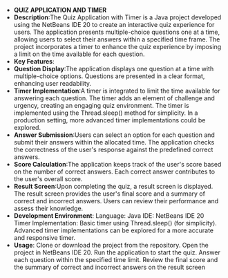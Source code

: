* **QUIZ APPLICATION AND TIMER**
* **Description**:The Quiz Application with Timer is a Java project developed using the NetBeans IDE 20 to create an interactive quiz experience for users. The application presents multiple-choice questions one at a time, allowing users to select their answers within a specified time frame. The project incorporates a timer to enhance the quiz experience by imposing a limit on the time available for each question.
* **Key Features**:
* **Question Display**:The application displays one question at a time with multiple-choice options.
Questions are presented in a clear format, enhancing user readability.
* **Timer Implementation**:A timer is integrated to limit the time available for answering each question.
The timer adds an element of challenge and urgency, creating an engaging quiz environment.
The timer is implemented using the Thread.sleep() method for simplicity. In a production setting, more advanced timer implementations could be explored.
* **Answer Submission**:Users can select an option for each question and submit their answers within the allocated time.
The application checks the correctness of the user's response against the predefined correct answers.
* **Score Calculation**:The application keeps track of the user's score based on the number of correct answers.
Each correct answer contributes to the user's overall score.
* **Result Screen**:Upon completing the quiz, a result screen is displayed.
The result screen provides the user's final score and a summary of correct and incorrect answers.
Users can review their performance and assess their knowledge.
* **Development Environment**:
Language: Java
IDE: NetBeans IDE 20
Timer Implementation: Basic timer using Thread.sleep() (for simplicity). Advanced timer implementations can be explored for a more accurate and responsive timer.
* **Usage**:
Clone or download the project from the repository.
Open the project in NetBeans IDE 20.
Run the application to start the quiz.
Answer each question within the specified time limit.
Review the final score and the summary of correct and incorrect answers on the result screen
